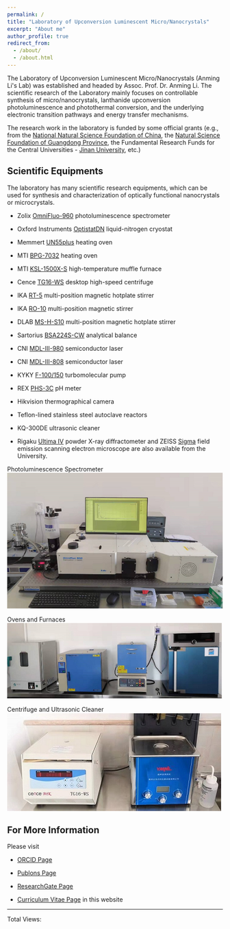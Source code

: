 ```yaml
---
permalink: /
title: "Laboratory of Upconversion Luminescent Micro/Nanocrystals"
excerpt: "About me"
author_profile: true
redirect_from: 
  - /about/
  - /about.html
---
```


The Laboratory of Upconversion Luminescent Micro/Nanocrystals (Anming Li's Lab) was established and headed by Assoc. Prof. Dr. Anming Li. The scientific research of the Laboratory mainly focuses on controllable synthesis of micro/nanocrystals, lanthanide upconversion photoluminescence and photothermal conversion, and the underlying electronic transition pathways and energy transfer mechanisms.

The research work in the laboratory is funded by some official grants (e.g., from the [National Natural Science Foundation of China](https://www.nsfc.gov.cn/english/site_1/index.html), the [Natural Science Foundation of Guangdong Province](http://gdstc.gd.gov.cn/), the Fundamental Research Funds for the Central Universities - [Jinan University](https://www.jnu.edu.cn/), etc.)

Scientific Equipments
------
The laboratory has many scientific research equipments, which can be used for synthesis and characterization of optically functional nanocrystals or microcrystals.

* Zolix [OmniFluo-960](https://www.zolix.com.cn/en/prodcon_370_373_770.html) photoluminescence spectrometer

* Oxford Instruments [OptistatDN](https://andor.oxinst.com/products/optical-cryostats-for-spectroscopy) liquid-nitrogen cryostat

* Memmert [UN55plus](https://www.memmert.com/products/heating-drying-ovens/universal-oven/UN55plus/) heating oven

* MTI [BPG-7032](http://www.kjmti.com/product/16701.html) heating oven

* MTI [KSL-1500X-S](http://www.kjmti.com/product/16882.html) high-temperature muffle furnace

* Cence [TG16-WS](http://www.lxjxy.com/product/37.html) desktop high-speed centrifuge

* IKA [RT-5](https://www.ika.com/en/Products-Lab-Eq/Magnetic-Stirrers-Hot-Plate-Lab-Mixer-Stirrer-Blender-csp-188/RT-5-cpdt-3690600/) multi-position magnetic hotplate stirrer

* IKA [RO-10](https://www.ika.com/en/Products-Lab-Eq/Magnetic-Stirrers-Hot-Plate-Lab-Mixer-Stirrer-Blender-csp-188/RO-10-cpdt-3691000/) multi-position magnetic stirrer

* DLAB [MS-H-S10](http://www.dlabsci.com/english/cplb/HotPlate/Magnetic_Stirrer/2018/0120/229.html) multi-position magnetic hotplate stirrer

* Sartorius [BSA224S-CW](https://www.sartorius.com/en/products/weighing/laboratory-balances/analytical-lab-balance) analytical balance

* CNI [MDL-III-980](http://www.cnilaser.com/C-infrared_laser980.htm) semiconductor laser

* CNI [MDL-III-808](http://www.cnilaser.com/C-infrared_laser808.htm) semiconductor laser

* KYKY [F-100/150](http://www.kyky.com.cn/content/details97_834.html) turbomolecular pump

* REX [PHS-3C](http://www.lei-ci.com/product/329.html) pH meter

* Hikvision thermographical camera

* Teflon-lined stainless steel autoclave reactors

* KQ-300DE ultrasonic cleaner

* Rigaku [Ultima IV](https://www.rigaku.com/products/xrd/ultima) powder X-ray diffractometer and ZEISS [Sigma](https://www.zeiss.com/microscopy/int/products/scanning-electron-microscopes/sigma.html) field emission scanning electron microscope are also available from the University. 

Photoluminescence Spectrometer
![Spectrometer](/images/spectrometer.jpg)

Ovens and Furnaces
![Ovens](/images/ovens.jpg)

Centrifuge and Ultrasonic Cleaner
![Centrifuge](/images/centrifugate.jpg)

For More Information
------
Please visit

* [ORCID Page](https://orcid.org/0000-0003-1344-3460)

* [Publons Page](https://publons.com/researcher/4671788/anming-li/)

* [ResearchGate Page](https://www.researchgate.net/profile/Anming-Li)

* [Curriculum Vitae Page](/cv/) in this website 


------
<!-- 不蒜子访问统计 -->

<p align = "right">
 
<span id="busuanzi_container_site_pv">Total Views:<span id="busuanzi_value_site_pv"></span>

